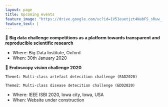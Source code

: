 ```yaml
---
layout: page
title: Upcoming events
feature_image: "https://drive.google.com/uc?id=1V51euetjzt4NabFS_sRuw__8l2RnvefY"
feature_text: |
---
```



📌 **Big data challenge competitions as a platform towards transparent and reproducible scientific research**
- Where: Big Data Institute, Oxford
- When: 30th January 2020


📌 **Endoscopy vision challenge 2020**

 `Theme1: Multi-class artefact detecition challenge (EAD2020)`
 
 `Theme2: Multi-class disease detecition challenge (EDD2020)`
 
- Where: IEEE ISBI 2020, Iowa city, Iowa, USA
- When: Website under construction



